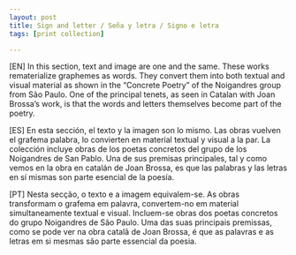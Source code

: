 ```yaml
---
layout: post
title: Sign and letter / Seña y letra / Signo e letra
tags: [print collection]

---
```


[EN] In this section, text and image are one and the same. These works rematerialize graphemes as words. They convert them into both textual and visual material as shown in the “Concrete Poetry” of the Noigandres group from São Paulo. One of the principal tenets, as seen in Catalan with Joan Brossa’s work, is that the words and letters themselves become part of the poetry.

[ES] En esta sección, el texto y la imagen son lo mismo. Las obras vuelven el grafema palabra, lo convierten en material textual y visual a la par. La colección incluye obras de los poetas concretos del grupo de los Noigandres de San Pablo. Una de sus premisas principales, tal y como vemos en la obra en catalán de Joan Brossa, es que las palabras y las letras en sí mismas son parte esencial de la poesía.

[PT] Nesta secção, o texto e a imagem equivalem-se. As obras transformam o grafema em palavra, convertem-no em material simultaneamente textual e visual. Incluem-se obras dos poetas concretos do grupo Noigandres de São Paulo. Uma das suas principais premissas, como se pode ver na obra catalã de Joan Brossa, é que as palavras e as letras em si mesmas são parte essencial da poesia.
